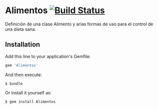 # Alimentos [![Build Status](https://travis-ci.com/alu0100889772/LPP-pract10.svg?branch=master)](https://travis-ci.com/alu0100889772/LPP-pract10)

Definición de una clase Alimento y arias formas de uso para el control de una dieta sana.

## Installation

Add this line to your application's Gemfile:

```ruby
gem 'Alimentos'
```

And then execute:

    $ bundle

Or install it yourself as:

    $ gem install Alimentos

